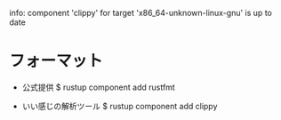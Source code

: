 
info: component 'clippy' for target 'x86_64-unknown-linux-gnu' is up to date

# フォーマット
- 公式提供
  $ rustup component add rustfmt

- いい感じの解析ツール
  $ rustup component add clippy
